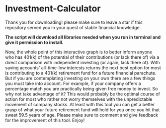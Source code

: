 # Investment-Calculator
Thank you for downloading! please make sure to leave a star if this repository served you in your quest of stable financial knowledge. 

**The script will download all libraries needed when you run in terminal and give it permission to install.** 

Now, the whole point of this interactive graph is to better inform anyone who has 401(k) of the potential of their contributions (or lack there of) via a direct comparison with independent investing (or again, lack there of). With saving accounts' all-time-low interests returns the next best option for most is contributing to a 401(k) retirement fund for a future financial parachute. But if you are contemplating investing on your own there are a few things you must take into account. For example, if your company offers a percentage match you are practically being given free money to invest. So why not take advantage of it? This would probably be the optimal course of action for most who rather not worry themselves with the unpredictable movement of company stocks. At least with this tool you can get a better grasp of what your future retirement fund will hold for you once you hit that sweet 59.5 years of age. Please make sure to comment and give feedback for the improvement of this tool. Enjoy!
